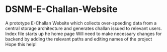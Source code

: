 # DSNM-E-Challan-Website
A prototype E-Challan Website which collects over-speeding data from a central storage architecture and generates challan issued to relevant users.
Index file starts up he home page
Will need to make necessary changes for backend by adding the relevant paths and editing names of the project
Hope this help!
